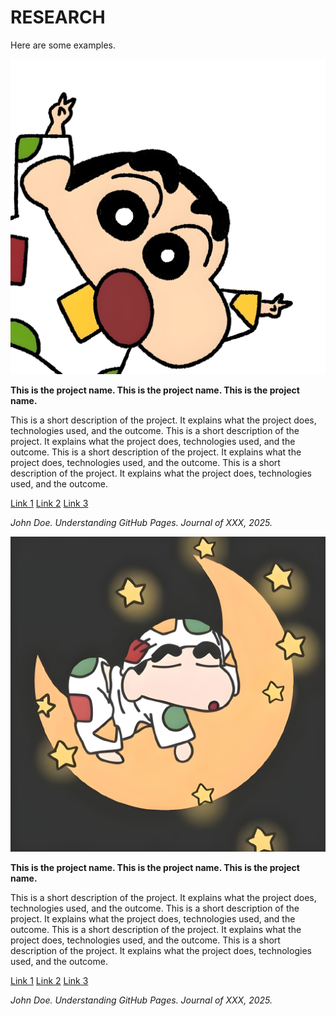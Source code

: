 # RESEARCH 
Here are some examples.

<div class="portfolio-card">
  <img src="assets/images/shin_chan_1.jpg" alt="Project Image">
  <div>
    <p><strong>This is the project name. This is the project name. This is the project name.</strong></p>
    <p>
      This is a short description of the project. It explains what the project does, technologies used, and the outcome.
      This is a short description of the project. It explains what the project does, technologies used, and the outcome.
      This is a short description of the project. It explains what the project does, technologies used, and the outcome.
      This is a short description of the project. It explains what the project does, technologies used, and the outcome.
    </p>
    <p>
      <a href="https://www.google.com">Link 1</a>
      <a href="https://www.google.com">Link 2</a>
      <a href="https://www.google.com">Link 3</a>
    </p>
    <p><em>John Doe. Understanding GitHub Pages. Journal of XXX, 2025.</em></p>
    </div>
</div>

<div class="portfolio-card">
  <img src="assets/images/shin_chan_3.jpg" alt="Project Image">
  <div>
    <p><strong>This is the project name. This is the project name. This is the project name.</strong></p>
    <p>
      This is a short description of the project. It explains what the project does, technologies used, and the outcome.
      This is a short description of the project. It explains what the project does, technologies used, and the outcome.
      This is a short description of the project. It explains what the project does, technologies used, and the outcome.
      This is a short description of the project. It explains what the project does, technologies used, and the outcome.
    </p>
    <p>
      <a href="https://www.google.com">Link 1</a>
      <a href="https://www.google.com">Link 2</a>
      <a href="https://www.google.com">Link 3</a>
    </p>
    <p><em>John Doe. Understanding GitHub Pages. Journal of XXX, 2025.</em></p>
    </div>
</div>











